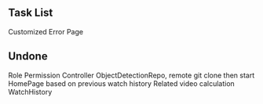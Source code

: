 Task List
------------------
Customized Error Page

Undone
------------------
Role Permission Controller
ObjectDetectionRepo, remote git clone then start
HomePage based on previous watch history
Related video calculation
WatchHistory


